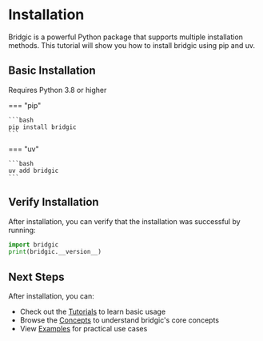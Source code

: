 # Installation

Bridgic is a powerful Python package that supports multiple installation methods. This tutorial will show you how to install bridgic using pip and uv.

## Basic Installation

Requires Python 3.8 or higher

=== "pip"

    ```bash
    pip install bridgic
    ```

=== "uv"

    ```bash
    uv add bridgic
    ```


## Verify Installation

After installation, you can verify that the installation was successful by running:

```python
import bridgic
print(bridgic.__version__)
```

## Next Steps

After installation, you can:

- Check out the [Tutorials](index.md) to learn basic usage
- Browse the [Concepts](concepts.md) to understand bridgic's core concepts
- View [Examples](examples.md) for practical use cases